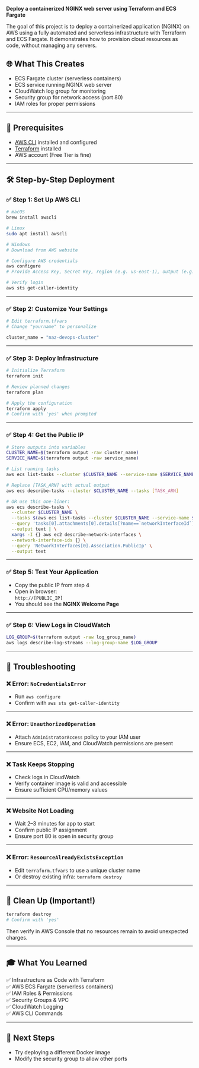 
**Deploy a containerized NGINX web server using Terraform and ECS Fargate**


The goal of this project is to deploy a containerized application (NGINX) on AWS using a fully automated and serverless infrastructure with Terraform and ECS Fargate.
It demonstrates how to provision cloud resources as code, without managing any servers.

## 🌐 What This Creates

- ECS Fargate cluster (serverless containers)
- ECS service running NGINX web server
- CloudWatch log group for monitoring
- Security group for network access (port 80)
- IAM roles for proper permissions

---

## 🧰 Prerequisites

- [AWS CLI](https://aws.amazon.com/cli/) installed and configured  
- [Terraform](https://www.terraform.io/downloads.html) installed  
- AWS account (Free Tier is fine)

---

## 🛠 Step-by-Step Deployment

### ✅ Step 1: Set Up AWS CLI

```bash
# macOS
brew install awscli

# Linux
sudo apt install awscli

# Windows
# Download from AWS website

# Configure AWS credentials
aws configure
# Provide Access Key, Secret Key, region (e.g. us-east-1), output (e.g. json)

# Verify login
aws sts get-caller-identity
```

---

### ✅ Step 2: Customize Your Settings

```bash
# Edit terraform.tfvars
# Change "yourname" to personalize

cluster_name = "naz-devops-cluster"
```

---

### ✅ Step 3: Deploy Infrastructure

```bash
# Initialize Terraform
terraform init

# Review planned changes
terraform plan

# Apply the configuration
terraform apply
# Confirm with 'yes' when prompted
```

---

### ✅ Step 4: Get the Public IP

```bash
# Store outputs into variables
CLUSTER_NAME=$(terraform output -raw cluster_name)
SERVICE_NAME=$(terraform output -raw service_name)

# List running tasks
aws ecs list-tasks --cluster $CLUSTER_NAME --service-name $SERVICE_NAME

# Replace [TASK_ARN] with actual output
aws ecs describe-tasks --cluster $CLUSTER_NAME --tasks [TASK_ARN]

# OR use this one-liner:
aws ecs describe-tasks \
  --cluster $CLUSTER_NAME \
  --tasks $(aws ecs list-tasks --cluster $CLUSTER_NAME --service-name $SERVICE_NAME --query 'taskArns[0]' --output text) \
  --query 'tasks[0].attachments[0].details[?name==`networkInterfaceId`].value' \
  --output text | \
  xargs -I {} aws ec2 describe-network-interfaces \
  --network-interface-ids {} \
  --query 'NetworkInterfaces[0].Association.PublicIp' \
  --output text
```

---

### ✅ Step 5: Test Your Application

- Copy the public IP from step 4  
- Open in browser:  
  `http://[PUBLIC_IP]`  
- You should see the **NGINX Welcome Page**

---

### ✅ Step 6: View Logs in CloudWatch

```bash
LOG_GROUP=$(terraform output -raw log_group_name)
aws logs describe-log-streams --log-group-name $LOG_GROUP
```

---

## 🐞 Troubleshooting

### ❌ Error: `NoCredentialsError`

- Run `aws configure`
- Confirm with `aws sts get-caller-identity`

---

### ❌ Error: `UnauthorizedOperation`

- Attach `AdministratorAccess` policy to your IAM user
- Ensure ECS, EC2, IAM, and CloudWatch permissions are present

---

### ❌ Task Keeps Stopping

- Check logs in CloudWatch
- Verify container image is valid and accessible
- Ensure sufficient CPU/memory values

---

### ❌ Website Not Loading

- Wait 2–3 minutes for app to start
- Confirm public IP assignment
- Ensure port 80 is open in security group

---

### ❌ Error: `ResourceAlreadyExistsException`

- Edit `terraform.tfvars` to use a unique cluster name
- Or destroy existing infra: `terraform destroy`

---

## 🧹 Clean Up (Important!)

```bash
terraform destroy
# Confirm with 'yes'
```

Then verify in AWS Console that no resources remain to avoid unexpected charges.

---

## 🎓 What You Learned

✅ Infrastructure as Code with Terraform  
✅ AWS ECS Fargate (serverless containers)  
✅ IAM Roles & Permissions  
✅ Security Groups & VPC  
✅ CloudWatch Logging  
✅ AWS CLI Commands

---

## 🔄 Next Steps

- Try deploying a different Docker image  
- Modify the security group to allow other ports  

